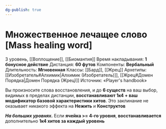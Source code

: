 ```yaml
---
dg-publish: true
---
```

# Множественное лечащее слово [Mass healing word]
3 уровень, [[Воплощение]], [[Биомантия]]
Время накладывания: **1 бонусное действие**
Дистанция: **60 футов**
Компоненты: **Вербальный**
Длительность: **Мгновенная**
Классы: [[Бард]], [[Жрец]]
Архетипы: [[Изобретатель#Алхимик|Алхимик (Изобретатель)]], [[Жрец#Домен Порядка|Домен Порядка (Жрец)]]
Источник: «Player's handbook»

Вы произносите слова восстановления, и до **6 существ** на ваш выбор, видимых в пределах дистанции, **восстанавливают 1к4 + ваш модификатор базовой характеристики хитов**. Это заклинание не оказывает никакого эффекта на **Нежить** и **Конструктов**

**_На больших уровнях._** Если **ячейка >= 4-го уровня**, **восстанавливается** дополнительно **1к4 хитов за каждый уровень**